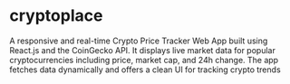 # cryptoplace
A responsive and real-time Crypto Price Tracker Web App built using React.js and the CoinGecko API. It displays live market data for popular cryptocurrencies including price, market cap, and 24h change. The app fetches data dynamically and offers a clean UI for tracking crypto trends
